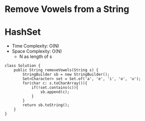 # Remove Vowels from a String

# HashSet

- Time Complexity: O(N)
- Space Complexity: O(N)
  - N as length of s

```
class Solution {
    public String removeVowels(String s) {
        StringBuilder sb = new StringBuilder();
        Set<Character> set = Set.of('a', 'e', 'i', 'o', 'u');
        for(char c: s.toCharArray()){
            if(!set.contains(c)){
                sb.append(c);
            }
        }
        return sb.toString();
    }
}
```
